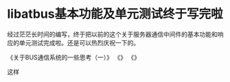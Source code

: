 libatbus基本功能及单元测试终于写完啦
======

经过茫茫长时间的编写，终于把以前的这个关于服务器通信中间件的基本功能和响应的单元测试完成啦。还是可以热烈庆祝一下的。

《关于BUS通信系统的一些思考（一）》
《》
《》

这样